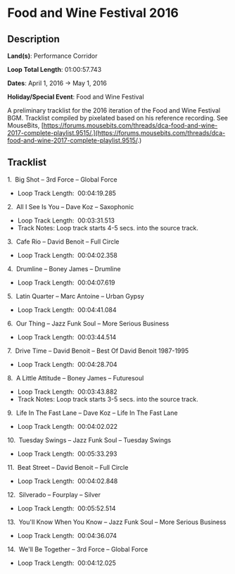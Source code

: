 # Food and Wine Festival 2016

## Description

**Land(s)**: Performance Corridor

**Loop Total Length**: 01:00:57.743

**Dates**: April 1, 2016 → May 1, 2016

**Holiday/Special Event**: Food and Wine Festival

A preliminary tracklist for the 2016 iteration of the Food and Wine Festival BGM. Tracklist compiled by pixelated based on his reference recording. See MouseBits,  [https://forums.mousebits.com/threads/dca-food-and-wine-2017-complete-playlist.9515/.](https://forums.mousebits.com/threads/dca-food-and-wine-2017-complete-playlist.9515/.)

## Tracklist

1\.  Big Shot – 3rd Force – Global Force 

- Loop Track Length:  00:04:19.285

2\.  All I See Is You – Dave Koz – Saxophonic 

- Loop Track Length:  00:03:31.513
- Track Notes: Loop track starts 4-5 secs. into the source track.

3\.  Cafe Rio – David Benoit – Full Circle 

- Loop Track Length:  00:04:02.358

4\.  Drumline – Boney James – Drumline 

- Loop Track Length:  00:04:07.619

5\.  Latin Quarter – Marc Antoine – Urban Gypsy 

- Loop Track Length:  00:04:41.084

6\.  Our Thing – Jazz Funk Soul – More Serious Business 

- Loop Track Length:  00:03:44.514

7\.  Drive Time – David Benoit – Best Of David Benoit 1987-1995 

- Loop Track Length:  00:04:28.704

8\.  A Little Attitude – Boney James – Futuresoul 

- Loop Track Length:  00:03:43.882
- Track Notes: Loop track starts 3-5 secs. into the source track.

9\.  Life In The Fast Lane – Dave Koz – Life In The Fast Lane 

- Loop Track Length:  00:04:02.022

10\.  Tuesday Swings – Jazz Funk Soul – Tuesday Swings 

- Loop Track Length:  00:05:33.293

11\.  Beat Street – David Benoit – Full Circle 

- Loop Track Length:  00:04:02.848

12\.  Silverado – Fourplay – Silver 

- Loop Track Length:  00:05:52.514

13\.  You'll Know When You Know – Jazz Funk Soul – More Serious Business 

- Loop Track Length:  00:04:36.074

14\.  We'll Be Together – 3rd Force – Global Force 

- Loop Track Length:  00:04:12.025
